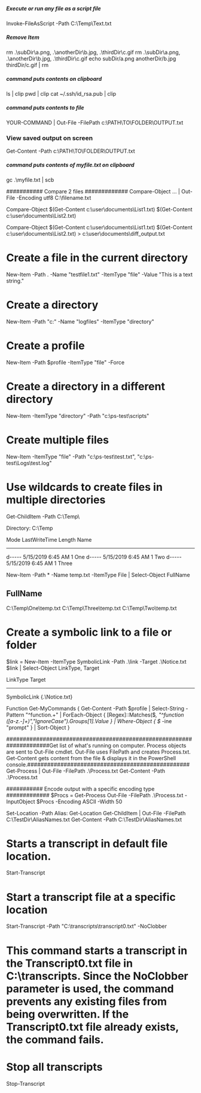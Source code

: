 ﻿##### Execute or run any file as a script file #####
Invoke-FileAsScript -Path C:\Temp\Text.txt

##### Remove Item #####
rm .\subDir\a.png, .\anotherDir\b.jpg, .\thirdDir\c.gif
rm .\subDir\a.png, .\anotherDir\b.jpg, .\thirdDir\c.gif
echo subDir/a.png anotherDir/b.jpg thirdDir/c.gif | rm

##### command puts contents on clipboard #####
ls | clip
pwd | clip
cat ~/.ssh/id_rsa.pub | clip

##### command puts contents to file #####
YOUR-COMMAND | Out-File -FilePath c:\PATH\TO\FOLDER\OUTPUT.txt
  ### View saved output on screen ###
Get-Content -Path c:\PATH\TO\FOLDER\OUTPUT.txt

##### command puts contents of myfile.txt on clipboard #####
gc .\myfile.txt | scb

########### Compare 2 files #############
Compare-Object ... | Out-File -Encoding utf8 C:\filename.txt

Compare-Object $(Get-Content c:\user\documents\List1.txt) $(Get-Content c:\user\documents\List2.txt) 

Compare-Object $(Get-Content c:\user\documents\List1.txt) $(Get-Content c:\user\documents\List2.txt) > c:\user\documents\diff_output.txt


# Create a file in the current directory
New-Item -Path . -Name "testfile1.txt" -ItemType "file" -Value "This is a text string."

# Create a directory
New-Item -Path "c:\" -Name "logfiles" -ItemType "directory"

# Create a profile
New-Item -Path $profile -ItemType "file" -Force

# Create a directory in a different directory
New-Item -ItemType "directory" -Path "c:\ps-test\scripts"

# Create multiple files
New-Item -ItemType "file" -Path "c:\ps-test\test.txt", "c:\ps-test\Logs\test.log"

# Use wildcards to create files in multiple directories
Get-ChildItem -Path C:\Temp\

Directory:  C:\Temp

Mode                LastWriteTime     Length Name
----                -------------     ------ ----
d-----        5/15/2019   6:45 AM        1   One
d-----        5/15/2019   6:45 AM        1   Two
d-----        5/15/2019   6:45 AM        1   Three

New-Item -Path * -Name temp.txt -ItemType File | Select-Object FullName

FullName
--------
C:\Temp\One\temp.txt
C:\Temp\Three\temp.txt
C:\Temp\Two\temp.txt

# Create a symbolic link to a file or folder
$link = New-Item -ItemType SymbolicLink -Path .\link -Target .\Notice.txt
$link | Select-Object LinkType, Target

LinkType     Target
--------     ------
SymbolicLink {.\Notice.txt}



 




Function Get-MyCommands {
    Get-Content -Path $profile | Select-String -Pattern "^function.+" | ForEach-Object {
        [Regex]::Matches($_, "^function ([a-z.-]+)","IgnoreCase").Groups[1].Value
    } | Where-Object { $_ -ine "prompt" } | Sort-Object
}

#####################################################################Get list of what's running on computer. Process objects are sent to Out-File cmdlet. Out-File uses FilePath and creates Process.txt. Get-Content gets content from the file & displays it in the PowerShell console.################################################# 
Get-Process | Out-File -FilePath .\Process.txt
Get-Content -Path .\Process.txt

########### Encode output with a specific encoding type #############
$Procs = Get-Process
Out-File -FilePath .\Process.txt -InputObject $Procs -Encoding ASCII -Width 50




Set-Location -Path Alias:
Get-Location
Get-ChildItem | Out-File -FilePath C:\TestDir\AliasNames.txt
Get-Content -Path C:\TestDir\AliasNames.txt









# Starts a transcript in default file location.
Start-Transcript

# Start a transcript file at a specific location
Start-Transcript -Path "C:\transcripts\transcript0.txt" -NoClobber

# This command starts a transcript in the Transcript0.txt file in C:\transcripts. Since the NoClobber parameter is used, the command prevents any existing files from being overwritten. If the Transcript0.txt file already exists, the command fails.

# Stop all transcripts
Stop-Transcript
